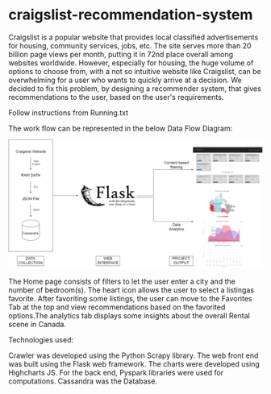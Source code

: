 # craigslist-recommendation-system #

Craigslist is a popular website that provides local classified advertisements for housing, community services, jobs, etc. The site serves more than 20 billion page views per month, putting it in 72nd place overall among websites worldwide. However, especially for housing, the huge volume of options to choose from, with a not so intuitive website like Craigslist, can be overwhelming for a user who wants to quickly arrive at a decision. We decided to fix this problem, by designing a recommender system, that gives recommendations to the user, based on the user's requirements.


Follow instructions from Running.txt


The work flow can be represented in the below Data Flow Diagram:

![alt text](Images/DFDBD.png)

The Home page consists of filters to let the user enter a city and the number of bedroom(s). The heart icon allows the user to select a listingas favorite. After favoriting some listings, the user can move to the Favorites Tab at the top and view recommendations based on the favorited options.The analytics tab displays some insights about the overall Rental scene in Canada.

Technologies used:

Crawler was developed using the Python Scrapy library. The web front end was built using the Flask web framework. The charts were developed using Highcharts JS. For the back end, Pyspark libraries were used for computations. Cassandra was the Database. 


